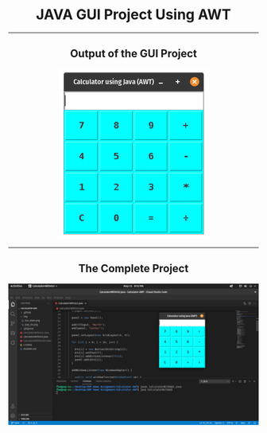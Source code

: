 <h1 align="center">
JAVA GUI Project Using AWT
</h1>

<hr>
<h2 align="center"> Output of the GUI Project </h2>

<div align="center">

![SS of GUI](https://github.com/FahimFBA/Calculator-AWT/blob/main/img/GUI_Main.png?raw=yes)

</div>

<hr> 
<h2 align="center"> The Complete Project </h2>

![SS From Pop! OS](https://github.com/FahimFBA/Calculator-AWT/blob/main/img/pop_OS.png?raw=yes)
